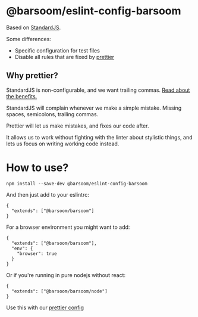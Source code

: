 # @barsoom/eslint-config-barsoom

Based on [StandardJS](https://standardjs.com/).

Some differences:

* Specific configuration for test files
* Disable all rules that are fixed by [prettier](https://prettier.io)

## Why prettier?

StandardJS is non-configurable, and we want trailing commas.
[Read about the benefits.](https://medium.com/@nikgraf/why-you-should-enforce-dangling-commas-for-multiline-statements-d034c98e36f8#82f7)

StandardJS will complain whenever we make a simple mistake. Missing spaces, semicolons, trailing commas.

Prettier will let us make mistakes, and fixes our code after.

It allows us to work without fighting with the linter about stylistic things, and lets us focus on writing working code instead.

# How to use?

    npm install --save-dev @barsoom/eslint-config-barsoom

And then just add to your eslintrc:

    {
      "extends": ["@barsoom/barsoom"]
    }

For a browser environment you might want to add:

    {
      "extends": ["@barsoom/barsoom"],
      "env": {
        "browser": true
      }
    }

Or if you're running in pure nodejs without react:

    {
      "extends": ["@barsoom/barsoom/node"]
    }

Use this with our [prettier config](https://github.com/barsoom/prettier-config)
